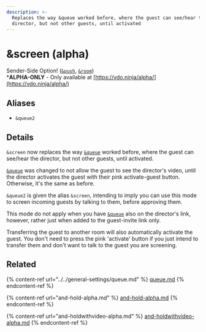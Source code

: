 ```yaml
---
description: >-
  Replaces the way &queue worked before, where the guest can see/hear the
  director, but not other guests, until activated
---
```


# \&screen (alpha)

Sender-Side Option! ([`&push`](../../source-settings/push.md), [`&room`](../../general-settings/room.md))\
\***ALPHA-ONLY** - Only available at [https://vdo.ninja/alpha/](https://vdo.ninja/alpha/)

## Aliases

* `&queue2`

## Details

`&screen` now replaces the way [`&queue`](../../general-settings/queue.md) worked before, where the guest can see/hear the director, but not other guests, until activated.

[`&queue`](../../general-settings/queue.md) was changed to not allow the guest to see the director's video, until the director activates the guest with their pink activate-guest button. Otherwise, it's the same as before.

`&queue2` is given the alias `&screen`, intending to imply you can use this mode to screen incoming guests by talking to them, before approving them.

This mode do not apply when you have [`&queue`](../../general-settings/queue.md) also on the director's link, however, rather just when added to the guest-invite link only.

Transferring the guest to another room will also automatically activate the guest. You don't need to press the pink 'activate' button if you just intend to transfer them and don't want to talk to the guest you are screening.

## Related

{% content-ref url="../../general-settings/queue.md" %}
[queue.md](../../general-settings/queue.md)
{% endcontent-ref %}

{% content-ref url="and-hold-alpha.md" %}
[and-hold-alpha.md](and-hold-alpha.md)
{% endcontent-ref %}

{% content-ref url="and-holdwithvideo-alpha.md" %}
[and-holdwithvideo-alpha.md](and-holdwithvideo-alpha.md)
{% endcontent-ref %}
